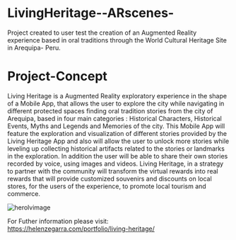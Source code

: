 # LivingHeritage--ARscenes-
Project created to user test the creation of an Augmented Reality experience based in oral traditions through the  World Cultural Heritage Site in Arequipa- Peru.

# Project-Concept
Living Heritage is a Augmented Reality exploratory experience in the shape of a Mobile App, that allows the user to explore the city while navigating in different protected spaces finding oral tradition stories from the city of Arequipa, based in four main categories : Historical Characters, Historical Events, Myths and Legends and Memories of the city. This Mobile App will feature the exploration and visualization of different stories provided by the Living Heritage App and also will allow the user to unlock more stories while leveling up collecting historical artifacts related to the stories or landmarks in the exploration. In addition the user will be able to share their own stories recorded by voice, using images and videos. Living Heritage, in a strategy to partner with the community will transform the virtual rewards into real rewards that will provide customized souvenirs and discounts on local stores, for the users of the experience, to promote local tourism and commerce.


![herolvimage](https://user-images.githubusercontent.com/61945655/124295545-f58f9500-db26-11eb-8852-8c5399247817.png)

For Futher information please visit: https://helenzegarra.com/portfolio/living-heritage/
